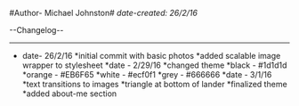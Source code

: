 #Author- Michael Johnston#
*date-created: 26/2/16*

--Changelog--
_____________________________________________________________________________

* date- 26/2/16
 *initial commit with basic photos
 *added scalable image wrapper to stylesheet
*date - 2/29/16
 *changed theme
 *black - #1d1d1d
 *orange - #EB6F65
 *white - #ecf0f1
 *grey - #666666
*date - 3/1/16
 *text transitions to images
 *triangle at bottom of lander
 *finalized theme
 *added about-me section

